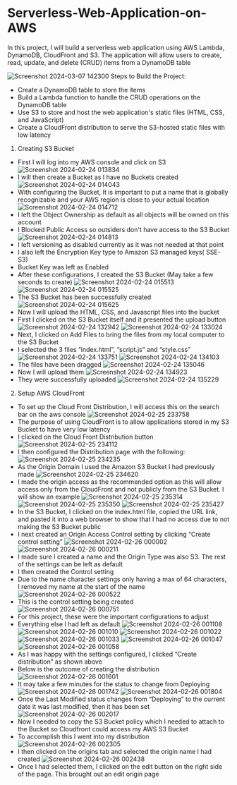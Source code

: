 # Serverless-Web-Application-on-AWS
In this project, I will build a serverless web application using AWS Lambda, DynamoDB, CloudFront and S3. The application will allow users to create, read, update, and delete (CRUD) items from a DynamoDB table


![Screenshot 2024-03-07 142300](https://github.com/AllenUdejiole/Hosting-Static-Website-on-EC2-instance-Linux-/assets/160611100/eef7a119-0118-4425-81f6-e0b7902cb5a4)
Steps to Build the Project:
- Create a DynamoDB table to store the items
- Build a Lambda function to handle the CRUD operations on the DynamoDB table
- Use S3 to store and host the web application's static files (HTML, CSS, and JavaScript)
- Create a CloudFront distribution to serve the S3-hosted static files with low latency

1.  Creating S3 Bucket
- First I will log into my AWS console and click on S3
![Screenshot 2024-02-24 013834](https://github.com/AllenUdejiole/Hosting-Static-Website-on-EC2-instance-Linux-/assets/160611100/00986239-5a92-493a-9abe-070729c2bb56)
- I will then create a Bucket as I have no Buckets created
![Screenshot 2024-02-24 014043](https://github.com/AllenUdejiole/Hosting-Static-Website-on-EC2-instance-Linux-/assets/160611100/5e7ce18f-dc41-414c-85ea-7309d3d7c756)
- With configuring the Bucket, It is important to put a name that is globally recognizable and your AWS region is close to your actual location
![Screenshot 2024-02-24 014712](https://github.com/AllenUdejiole/Hosting-Static-Website-on-EC2-instance-Linux-/assets/160611100/a9b47cfb-eee8-438c-91f1-049545b4208f)
- I left the Object Ownership as default as all objects will be owned on this account
- I Blocked Public Access so outsiders don't have access to the S3 Bucket
![Screenshot 2024-02-24 014813](https://github.com/AllenUdejiole/Hosting-Static-Website-on-EC2-instance-Linux-/assets/160611100/ddc1f1fc-878a-4a04-bff4-deec21932f02)
- I left versioning as disabled currently as it was not needed at that point
- I also left the Encryption Key type to Amazon S3 managed keys( SSE-S3)
- Bucket Key was left as Enabled
- After these configurations, I created the S3 Bucket (May take a few seconds to create)
![Screenshot 2024-02-24 015513](https://github.com/AllenUdejiole/Hosting-Static-Website-on-EC2-instance-Linux-/assets/160611100/07443d15-ae57-45e8-b6f8-bad35ac87ee0)
![Screenshot 2024-02-24 015525](https://github.com/AllenUdejiole/Hosting-Static-Website-on-EC2-instance-Linux-/assets/160611100/81b85208-17eb-4394-b9e2-b9fa25b8c2ba)
- The S3 Bucket has been successfully created
![Screenshot 2024-02-24 015625](https://github.com/AllenUdejiole/Hosting-Static-Website-on-EC2-instance-Linux-/assets/160611100/c1471301-0879-4c3e-b97e-2f745b7f3e95)
- Now I will upload the HTML, CSS, and Javascript files into the bucket
- First I clicked on the S3 Bucket itself and it presented the upload button
![Screenshot 2024-02-24 132942](https://github.com/AllenUdejiole/Hosting-Static-Website-on-EC2-instance-Linux-/assets/160611100/79242d9b-5020-46fb-9277-6802bc0204f0)
![Screenshot 2024-02-24 133024](https://github.com/AllenUdejiole/Hosting-Static-Website-on-EC2-instance-Linux-/assets/160611100/8b2625f5-dd0e-4f52-a341-0662a46603f4)
- Next, I clicked on Add Files to bring the files from my local computer to the S3 Bucket
- I selected the 3 files “index.html”, “script.js” and “style.css”
![Screenshot 2024-02-24 133751](https://github.com/AllenUdejiole/Hosting-Static-Website-on-EC2-instance-Linux-/assets/160611100/a3d54efc-4de2-4596-b506-a8789def5f65)
![Screenshot 2024-02-24 134103](https://github.com/AllenUdejiole/Hosting-Static-Website-on-EC2-instance-Linux-/assets/160611100/b2d38329-420a-43bc-a0d9-d517bb2b44ca)
- The files have been dragged
![Screenshot 2024-02-24 135046](https://github.com/AllenUdejiole/Hosting-Static-Website-on-EC2-instance-Linux-/assets/160611100/410321b8-9aee-4408-96de-97507d5ae645)
- Now I will upload them
![Screenshot 2024-02-24 134923](https://github.com/AllenUdejiole/Hosting-Static-Website-on-EC2-instance-Linux-/assets/160611100/a5ce1396-26b6-4091-8377-5df4b89f1738)
- They were successfully uploaded
![Screenshot 2024-02-24 135229](https://github.com/AllenUdejiole/Hosting-Static-Website-on-EC2-instance-Linux-/assets/160611100/59ebdc55-79a9-4c83-8481-829244361cb2)
2.  Setup AWS CloudFront
- To set up the Cloud Front Distribution, I will access this on the search bar on the aws console
![Screenshot 2024-02-25 233758](https://github.com/AllenUdejiole/Hosting-Static-Website-on-EC2-instance-Linux-/assets/160611100/ef8593db-5ca7-405b-ba68-31a7f1bc4123)
- The purpose of using CloudFront is to allow applications stored in my S3 Bucket to have very low latency
- I clicked on the Cloud Front Distribution button
![Screenshot 2024-02-25 234112](https://github.com/AllenUdejiole/Hosting-Static-Website-on-EC2-instance-Linux-/assets/160611100/c4b198a3-62bc-41c6-86e0-54eed4c8ba98)
- I then configured the Distribution page with the following:
![Screenshot 2024-02-25 234235](https://github.com/AllenUdejiole/Hosting-Static-Website-on-EC2-instance-Linux-/assets/160611100/bf282741-06a4-4463-8d22-f9610f642041)
- As the Origin Domain I used the Amazon S3 Bucket I had previously made
![Screenshot 2024-02-25 234620](https://github.com/AllenUdejiole/Hosting-Static-Website-on-EC2-instance-Linux-/assets/160611100/93ff7e24-0ca1-4720-acf4-1a1ed5e38263)
- I made the origin access as the recommended option as this will allow access only from the CloudFront and not publicly from the S3 Bucket. I will show an example
![Screenshot 2024-02-25 235314](https://github.com/AllenUdejiole/Hosting-Static-Website-on-EC2-instance-Linux-/assets/160611100/cc3582fb-7a32-491f-a662-38dbbff71aac)
![Screenshot 2024-02-25 235350](https://github.com/AllenUdejiole/Hosting-Static-Website-on-EC2-instance-Linux-/assets/160611100/ee3000bf-a2f7-451e-b2a3-5693b73bc34d)
![Screenshot 2024-02-25 235427](https://github.com/AllenUdejiole/Hosting-Static-Website-on-EC2-instance-Linux-/assets/160611100/c5be1c99-1579-4cbd-b522-894e0d00953c)
- In the S3 Bucket, I clicked on the index.html file, copied the URL link, and pasted it into a web browser to show that I had no access due to not making the S3 Bucket public
- I next created an Origin Access Control setting by clicking “Create control setting”
![Screenshot 2024-02-26 000002](https://github.com/AllenUdejiole/Hosting-Static-Website-on-EC2-instance-Linux-/assets/160611100/2658f77f-5e21-4e59-b401-0dcfbabffed3)
![Screenshot 2024-02-26 000211](https://github.com/AllenUdejiole/Hosting-Static-Website-on-EC2-instance-Linux-/assets/160611100/8eb6c00e-8d27-4597-b8d7-b2034ea8aaa8)
- I made sure I created a name and the Origin Type was also S3. The rest of the settings can be left as default
- I then created the Control setting
- Due to the name character settings only having a max of 64 characters, I removed my name at the start of the name
![Screenshot 2024-02-26 000522](https://github.com/AllenUdejiole/Hosting-Static-Website-on-EC2-instance-Linux-/assets/160611100/0f524854-d926-4a56-8af9-4e5d1d75add4)
- This is the control setting being created
![Screenshot 2024-02-26 000751](https://github.com/AllenUdejiole/Hosting-Static-Website-on-EC2-instance-Linux-/assets/160611100/4270619e-49fd-4c7f-8aad-d38bbc5c484a)
- For this project, these were the important configurations to adjust
- Everything else I had left as default
![Screenshot 2024-02-26 001108](https://github.com/AllenUdejiole/Hosting-Static-Website-on-EC2-instance-Linux-/assets/160611100/d7aea768-eb3f-411e-a9e6-395ce9e71c7c)
![Screenshot 2024-02-26 001010](https://github.com/AllenUdejiole/Hosting-Static-Website-on-EC2-instance-Linux-/assets/160611100/f5753cf8-2133-48dc-af17-b9df05e9a713)
![Screenshot 2024-02-26 001022](https://github.com/AllenUdejiole/Hosting-Static-Website-on-EC2-instance-Linux-/assets/160611100/262c7157-1b2c-4561-876c-d9be5ba58601)
![Screenshot 2024-02-26 001033](https://github.com/AllenUdejiole/Hosting-Static-Website-on-EC2-instance-Linux-/assets/160611100/e0f51214-04e7-44a6-a584-30c3e46db0a7)
![Screenshot 2024-02-26 001047](https://github.com/AllenUdejiole/Hosting-Static-Website-on-EC2-instance-Linux-/assets/160611100/1d818309-18be-40a6-8082-fb4e3de92bc2)
![Screenshot 2024-02-26 001058](https://github.com/AllenUdejiole/Hosting-Static-Website-on-EC2-instance-Linux-/assets/160611100/938fc060-2943-43e5-b18a-b687c8f65a28)
- As I was happy with the settings configured, I clicked “Create distribution” as shown above
- Below is the outcome of creating the distribution
![Screenshot 2024-02-26 001601](https://github.com/AllenUdejiole/Hosting-Static-Website-on-EC2-instance-Linux-/assets/160611100/1eec9cea-345c-4ec7-915a-4c646277e87a)
- It may take a few minutes for the status to change from Deploying
![Screenshot 2024-02-26 001742](https://github.com/AllenUdejiole/Hosting-Static-Website-on-EC2-instance-Linux-/assets/160611100/2dea81b6-e2da-432f-8a49-aa4f80417a85)
![Screenshot 2024-02-26 001804](https://github.com/AllenUdejiole/Hosting-Static-Website-on-EC2-instance-Linux-/assets/160611100/d26d6bf2-7bf8-4f90-a694-cb3728c1c093)
- Once the Last Modified status changes from “Deploying” to the current date it was last modified, then it has been set
![Screenshot 2024-02-26 002017](https://github.com/AllenUdejiole/Hosting-Static-Website-on-EC2-instance-Linux-/assets/160611100/3904cd9a-84b1-4368-b5fd-7f91ac22b2ab)
- Now I needed to copy the S3 Bucket policy which I needed to attach to the Bucket so Cloudfront could access my AWS S3 Bucket
- To accomplish this I went into my distribution
![Screenshot 2024-02-26 002305](https://github.com/AllenUdejiole/Hosting-Static-Website-on-EC2-instance-Linux-/assets/160611100/b2ba3527-034b-4d77-bb08-361fdb3ce595)
- I then clicked on the origins tab and selected the origin name I had created
![Screenshot 2024-02-26 002438](https://github.com/AllenUdejiole/Hosting-Static-Website-on-EC2-instance-Linux-/assets/160611100/bff3ed57-d1c6-455d-ba6e-9b89625ada6f)
- Once I had selected them, I clicked on the edit button on the right side of the page. This brought out an edit origin page





